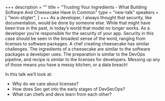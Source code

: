 +++
description = ""
title = "Trusting Your Ingredients - What Building Software And Cheesecake Have In Common"
type = "new-talk"
speakers = [
        "leon-stigter",
]
+++
As a developer, I always thought that security, like documentation, would be done by someone else. While that might have been true in the past, in today’s world that model no longer works. As a developer you’re responsible for the security of your app. Security in this case should be seen in the broadest sense of the word, ranging from licenses to software packages. A chef creating cheesecake has similar challenges. The ingredients of a cheesecake are similar to the software packages a developer uses. The preparation is similar to the DevOps pipeline, and recipe is similar to the licenses for developers. Messing up any of those means you have a messy kitchen, or a data breach!

In this talk we’ll look at:

* Why do we care about licenses?
* How does Sec get into the early stages of DevSecOps?
* What can chefs and devs learn from each other?